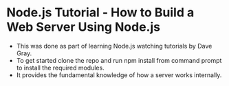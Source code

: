 # Node.js Tutorial - How to Build a Web Server Using Node.js
- This was done as part of learning Node.js watching tutorials by Dave Gray.
- To get started clone the repo and run npm install from command prompt to install the required modules.
- It provides the fundamental knowledge of how a server works internally.

